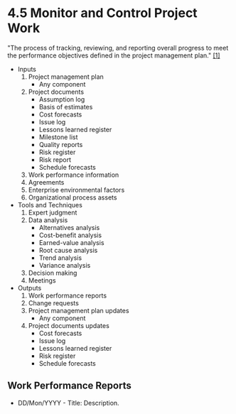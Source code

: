 # 4.5 Monitor and Control Project Work

"The process of tracking, reviewing, and reporting overall progress to meet the
performance objectives defined in the project management plan."
[[1]](../home.md#references)

- Inputs
  1. Project management plan
     - Any component
  2. Project documents
     - Assumption log
     - Basis of estimates
     - Cost forecasts
     - Issue log
     - Lessons learned register
     - Milestone list
     - Quality reports
     - Risk register
     - Risk report
     - Schedule forecasts
  3. Work performance information
  4. Agreements
  5. Enterprise environmental factors
  6. Organizational process assets
- Tools and Techniques
  1. Expert judgment
  2. Data analysis
     - Alternatives analysis
     - Cost-benefit analysis
     - Earned-value analysis
     - Root cause analysis
     - Trend analysis
     - Variance analysis
  3. Decision making
  4. Meetings
- Outputs
  1. Work performance reports
  2. Change requests
  3. Project management plan updates
     - Any component
  4. Project documents updates
     - Cost forecasts
     - Issue log
     - Lessons learned register
     - Risk register
     - Schedule forecasts

## Work Performance Reports

- DD/Mon/YYYY - Title: Description.
